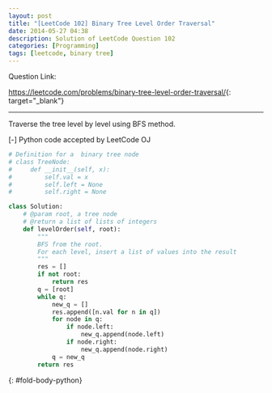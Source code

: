 ```yaml
---
layout: post
title: "[LeetCode 102] Binary Tree Level Order Traversal"
date: 2014-05-27 04:38
description: Solution of LeetCode Question 102
categories: [Programming]
tags: [leetcode, binary tree]
---
```


Question Link:

<https://leetcode.com/problems/binary-tree-level-order-traversal/>{: target="_blank"}

---

Traverse the tree level by level using BFS method.

<div class="code-title">
<span class="code-fold" id="fold-btn-python" onclick="$use('fold-body-python', 'fold-btn-python')">[-]</span>
Python code accepted by LeetCode OJ
</div>

~~~ python
# Definition for a  binary tree node
# class TreeNode:
#     def __init__(self, x):
#         self.val = x
#         self.left = None
#         self.right = None

class Solution:
    # @param root, a tree node
    # @return a list of lists of integers
    def levelOrder(self, root):
        """
        BFS from the root.
        For each level, insert a list of values into the result
        """
        res = []
        if not root:
            return res
        q = [root]
        while q:
            new_q = []
            res.append([n.val for n in q])
            for node in q:
                if node.left:
                    new_q.append(node.left)
                if node.right:
                    new_q.append(node.right)
            q = new_q
        return res
~~~
{: #fold-body-python}

